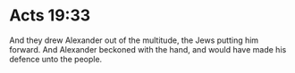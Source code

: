 # Acts 19:33

And they drew Alexander out of the multitude, the Jews putting him forward. And Alexander beckoned with the hand, and would have made his defence unto the people.